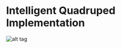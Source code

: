 # Intelligent Quadruped Implementation

![alt tag](https://github.com/IntelligentQuadruped/Implementation.gif)
